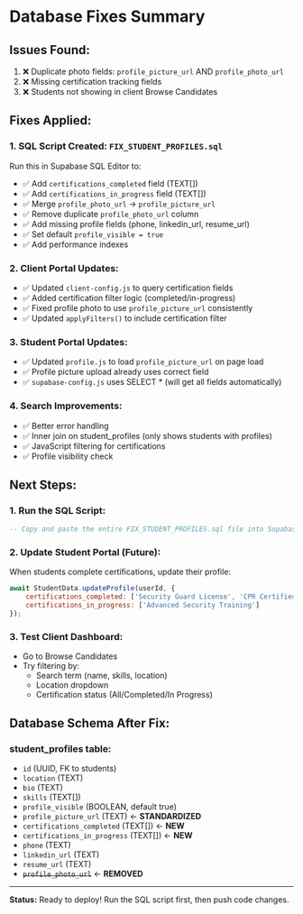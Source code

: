 # Database Fixes Summary

## Issues Found:
1. ❌ Duplicate photo fields: `profile_picture_url` AND `profile_photo_url`
2. ❌ Missing certification tracking fields
3. ❌ Students not showing in client Browse Candidates

## Fixes Applied:

### 1. SQL Script Created: `FIX_STUDENT_PROFILES.sql`
Run this in Supabase SQL Editor to:
- ✅ Add `certifications_completed` field (TEXT[])
- ✅ Add `certifications_in_progress` field (TEXT[])
- ✅ Merge `profile_photo_url` → `profile_picture_url`
- ✅ Remove duplicate `profile_photo_url` column
- ✅ Add missing profile fields (phone, linkedin_url, resume_url)
- ✅ Set default `profile_visible = true`
- ✅ Add performance indexes

### 2. Client Portal Updates:
- ✅ Updated `client-config.js` to query certification fields
- ✅ Added certification filter logic (completed/in-progress)
- ✅ Fixed profile photo to use `profile_picture_url` consistently
- ✅ Updated `applyFilters()` to include certification filter

### 3. Student Portal Updates:
- ✅ Updated `profile.js` to load `profile_picture_url` on page load
- ✅ Profile picture upload already uses correct field
- ✅ `supabase-config.js` uses SELECT * (will get all fields automatically)

### 4. Search Improvements:
- ✅ Better error handling
- ✅ Inner join on student_profiles (only shows students with profiles)
- ✅ JavaScript filtering for certifications
- ✅ Profile visibility check

## Next Steps:

### 1. Run the SQL Script:
```sql
-- Copy and paste the entire FIX_STUDENT_PROFILES.sql file into Supabase SQL Editor
```

### 2. Update Student Portal (Future):
When students complete certifications, update their profile:
```javascript
await StudentData.updateProfile(userId, {
    certifications_completed: ['Security Guard License', 'CPR Certified'],
    certifications_in_progress: ['Advanced Security Training']
});
```

### 3. Test Client Dashboard:
- Go to Browse Candidates
- Try filtering by:
  - Search term (name, skills, location)
  - Location dropdown
  - Certification status (All/Completed/In Progress)

## Database Schema After Fix:

### student_profiles table:
- `id` (UUID, FK to students)
- `location` (TEXT)
- `bio` (TEXT)
- `skills` (TEXT[])
- `profile_visible` (BOOLEAN, default true)
- `profile_picture_url` (TEXT) ← **STANDARDIZED**
- `certifications_completed` (TEXT[]) ← **NEW**
- `certifications_in_progress` (TEXT[]) ← **NEW**
- `phone` (TEXT)
- `linkedin_url` (TEXT)
- `resume_url` (TEXT)
- ~~`profile_photo_url`~~ ← **REMOVED**

---

**Status:** Ready to deploy! Run the SQL script first, then push code changes.
